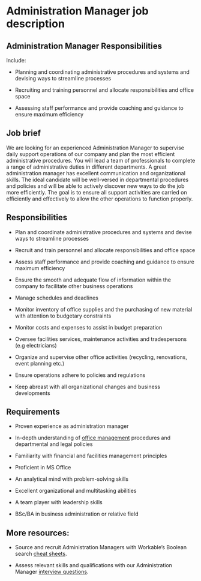 # Administration Manager job description


## Administration Manager Responsibilities

Include:

* Planning and coordinating administrative procedures and systems and devising ways to streamline processes

* Recruiting and training personnel and allocate responsibilities and office space

* Assessing staff performance and provide coaching and guidance to ensure maximum efficiency



## Job brief

We are looking for an experienced Administration Manager to supervise daily support operations of our company and plan the most efficient administrative procedures. You will lead a team of professionals to complete a range of administrative duties in different departments.
A great administration manager has excellent communication and organizational skills. The ideal candidate will be well-versed in departmental procedures and policies and will be able to actively discover new ways to do the job more efficiently.
The goal is to ensure all support activities are carried on efficiently and effectively to allow the other operations to function properly.


## Responsibilities

* Plan and coordinate administrative procedures and systems and devise ways to streamline processes

* Recruit and train personnel and allocate responsibilities and office space

* Assess staff performance and provide coaching and guidance to ensure maximum efficiency

* Ensure the smooth and adequate flow of information within the company to facilitate other business operations

* Manage schedules and deadlines

* Monitor inventory of office supplies and the purchasing of new material with attention to budgetary constraints

* Monitor costs and expenses to assist in budget preparation

* Oversee facilities services, maintenance activities and tradespersons (e.g electricians)

* Organize and supervise other office activities (recycling, renovations, event planning etc.)

* Ensure operations adhere to policies and regulations

* Keep abreast with all organizational changes and business developments


## Requirements

* Proven experience as administration manager

* In-depth understanding of <a href="https://resources.workable.com/office-manager-job-description">office management</a> procedures and departmental and legal policies

* Familiarity with financial and facilities management principles

* Proficient in MS Office

* An analytical mind with problem-solving skills

* Excellent organizational and multitasking abilities

* A team player with leadership skills

* BSc/BA in business administration or relative field

## More resources:
* Source and recruit Administration Managers with Workable’s Boolean search <a href="https://resources.workable.com/find-office-managers-boolean-search-strings">cheat sheets</a>.

* Assess relevant skills and qualifications with our Administration Manager <a href="https://resources.workable.com/administration-manager-interview-questions">interview questions</a>.
